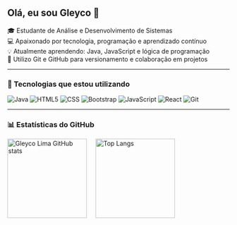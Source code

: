 ## Olá, eu sou Gleyco 👋

🎓 Estudante de Análise e Desenvolvimento de Sistemas  
💻 Apaixonado por tecnologia, programação e aprendizado contínuo  
💡 Atualmente aprendendo: Java, JavaScript e lógica de programação  
🔧 Utilizo Git e GitHub para versionamento e colaboração em projetos

---

### 🚀 Tecnologias que estou utilizando

![Java](https://img.shields.io/badge/Java-%23F7DB4B?style=flat&logo=java&logoColor=black)
![HTML5](https://img.shields.io/badge/HTML5-%23E34F26?style=flat&logo=html5&logoColor=white)
![CSS](https://img.shields.io/badge/CSS-%231572B6?style=flat&logo=css3&logoColor=white)
![Bootstrap](https://img.shields.io/badge/Bootstrap-%23563D7C?style=flat&logo=bootstrap&logoColor=white)
![JavaScript](https://img.shields.io/badge/JavaScript-%23F7DF1E?style=flat&logo=javascript&logoColor=black)
![React](https://img.shields.io/badge/React-%2300D8FF?style=flat&logo=react&logoColor=black)
![Git](https://img.shields.io/badge/Git-%23F1502F?style=flat&logo=git&logoColor=white)

---

### 📊 Estatísticas do GitHub

<div style="display: flex; gap: 20px; align-items: center;">
  <a href="https://github.com/gleycolima">
    <img height="180em" src="https://github-readme-stats.vercel.app/api?username=gleycolima&show_icons=true&theme=dracula&hide_rank=false&hide_title=false" alt="Gleyco Lima GitHub stats" />
  </a>
  <a href="https://github.com/gleycolima">
    <img height="180em" src="https://github-readme-stats.vercel.app/api/top-langs/?username=gleycolima&layout=compact&theme=dracula" alt="Top Langs" />
  </a>
</div>
